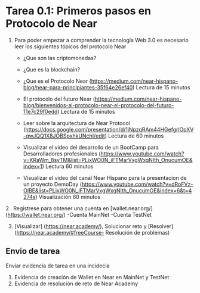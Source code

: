 # Tarea 0.1: Primeros pasos en Protocolo de Near 
1. Para poder empezar a comprender la tecnología Web 3.0 es necesario leer los siguientes tópicos del protocolo Near
    - ¿Que son las criptomonedas? 
    - ¿Que es la blockchain? 
    - ¿Que es el Protocolo Near (https://medium.com/near-hispano-blog/near-para-principiantes-35f64e26ef40) Lectura de 15 minutos 
    
    - El protocolo del futuro Near (https://medium.com/near-hispano-blog/bienvenidos-al-protocolo-near-el-protocolo-del-futuro-11e7c29f0edd) Lectura de 15 minutos
    
    - Leer sobre la arquitectura de Near Protocol (https://docs.google.com/presentation/d/1jNpzqRAm44HGefgrlOpXV-qwJQQ1X8JOBSpxhkUNchI/edit) Lectura de 60 minutos  
    
    - Visualizar el video del desarrollo de un BootCamp para Desarrolladores profesionales (https://www.youtube.com/watch?v=KRaWm_8syTM&list=PLixWO0N_iFTMarVxgWxgNIth_OnucumOE&index=1) Lectura 60 minutos
    
    - Visualizar el video del canal Near Hispano para la presentacion de un proyecto DemoDay (https://www.youtube.com/watch?v=dRoFVz-OlBE&list=PLixWO0N_iFTMarVxgWxgNIth_OnucumOE&index=6&t=4274s) Visualización 60 minutos
     
2 . Regístrese para obtener una cuenta en [wallet.near.org/] (https://wallet.near.org/)
    -Cuenta MainNet
    -Cuenta TestNet
    
3. [Visualizar] (https://near.academy/), Solucionar reto y [Resolver] (https://near.academy/#freeCourse- Resolución de problemas) 


## Envio de tarea
Enviar evidencia de tarea en una incidecia
1. Evidencia de creación de Wallet en Near en MainNet y TestNet
2. Evidencia de resolución de reto de Near Academy
